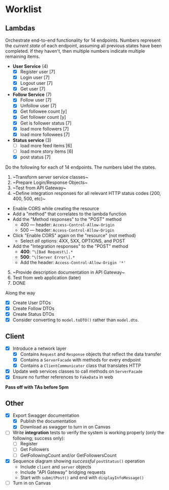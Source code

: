 # Worklist

## Lambdas

Orchestrate end-to-end functionality for 14 endpoints. Numbers represent the _current state_ of each endpoint, assuming all previous states have been completed. If they haven't, then multiple numbers indicate multiple remaining items.
* **User Service** (4)
  - [x] Register user [7]
  - [x] Login user [7]
  - [x] Logout user [7]
  - [x] Get user [7]
* **Follow Service** (7)
  - [x] Follow user [7]
  - [x] Unfollow user [7]
  - [x] Get followee count [y]
  - [x] Get follower count [y]
  - [x] Get is follower status [7]
  - [x] load more followers [7]
  - [x] load more followees [7]
* **Status service** (3)
  - [ ] load more feed items [6]
  - [ ] load more story items [6]
  - [x] post status [7]

Do the following for each of 14 endpoints. The numbers label the states.
1. ~Transform server service classes~
2. ~Prepare Login/Response Objects~
3. ~Test from API Gateway~
4. ~Define integration responses for all relevant HTTP status codes (200, 400, 500, etc)~
  * Enable CORS while creating the resource
  * Add a "method" that correlates to the lambda function
  * Add the "Method responses" to the "POST" method
    * 400 — header: `Access-Control-Allow-Origin`
    * 500 — header: `Access-Control-Allow-Origin`
  * Click "Enable CORS" again on the "resource" (not method)
    * Select _all_ options: 4XX, 5XX, OPTIONS, and POST
  * Add the "Integration responses" to the "POST" method
    * **400**: `^\[Bad Request\].*`
    * **500**: `^\[Server Error\].*`
    * Add the header: `Access-Control-Allow-Origin '*'`
5. ~Provide description documentation in API Gateway~
6. Test from web application (later)
7. DONE

Along the way
- [x] Create User DTOs
- [x] Create Follow DTOs
- [x] Create Status DTOs
- [x] Consider converting to `model.toDTO()` rather than `model.dto`.

## Client
- [x] Introduce a network layer
  - [x] Contains `Request` and `Response` objects that reflect the data transfer
  - [x] Contains a `ServerFacade` with methods for every endpoint
  - [x] Contains a `ClientCommunicator` class that translates HTTP
- [x] Update web services classes to call methods on `ServerFacade`
- [x] Ensure no further references to `FakeData` in web

**Pass off with TAs before 5pm**

## Other
- [x] Export Swagger documentation
  - [x] Publish the documentation
  - [x] Download as swagger to turn in on Canvas
- [ ] Write **integration** tests to verify the system is working properly (only the following; success only):
  - [ ] Register
  - [ ] Get Followers
  - [ ] GetFollowingCount and/or GetFollowersCount
- [x] Sequence diagram showing _successful_ `postStatus()` operation
  * Include `client` and `server` objects
  * Include "API Gateway" bridging requests
  * Start with `submitPost()` and end with `displayInfoMessage()`
- [ ] Turn in on Canvas
